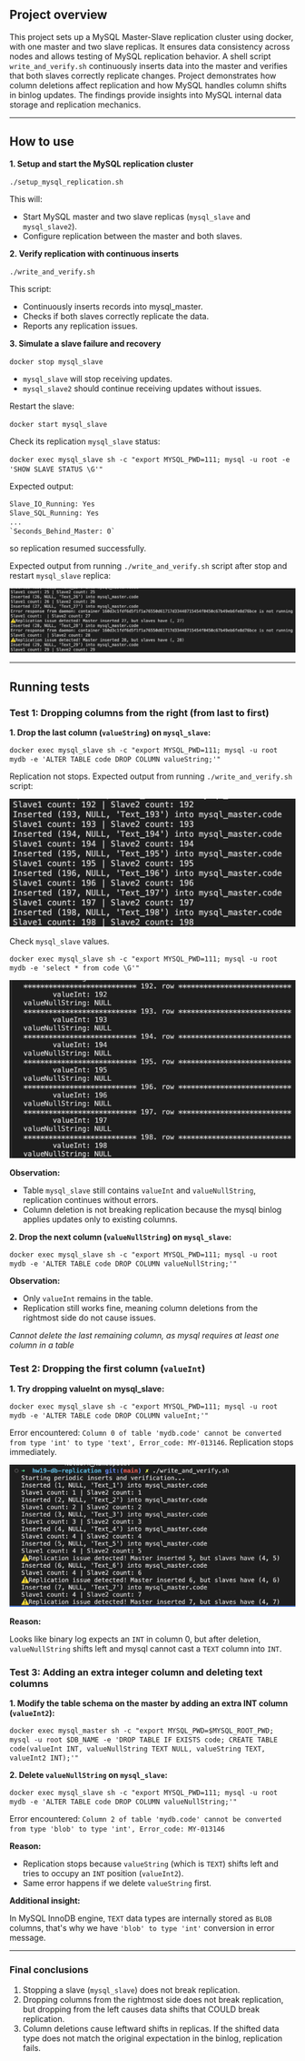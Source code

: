## Project overview

This project sets up a MySQL Master-Slave replication cluster using docker, with one master and two slave replicas. It ensures data consistency across nodes and allows testing of MySQL replication behavior. A shell script `write_and_verify.sh` continuously inserts data into the master and verifies that both slaves correctly replicate changes. 
Project demonstrates how column deletions affect replication and how MySQL handles column shifts in binlog updates. The findings provide insights into MySQL internal data storage and replication mechanics.

___

## How to use

**1. Setup and start the MySQL replication cluster**

`./setup_mysql_replication.sh`

This will:
- Start MySQL master and two slave replicas (`mysql_slave` and `mysql_slave2`).
- Configure replication between the master and both slaves.

**2. Verify replication with continuous inserts**

`./write_and_verify.sh`

This script:
- Continuously inserts records into mysql_master.
- Checks if both slaves correctly replicate the data.
- Reports any replication issues.

**3. Simulate a slave failure and recovery**

 `docker stop mysql_slave`

- `mysql_slave` will stop receiving updates.
- `mysql_slave2` should continue receiving updates without issues.

Restart the slave:

`docker start mysql_slave`


Check its replication `mysql_slave` status:

`docker exec mysql_slave sh -c "export MYSQL_PWD=111; mysql -u root -e 'SHOW SLAVE STATUS \G'"`

Expected output:

```
Slave_IO_Running: Yes
Slave_SQL_Running: Yes
...
`Seconds_Behind_Master: 0`
```
so replication resumed successfully.


Expected output from running `./write_and_verify.sh` script after stop and restart `mysql_slave` replica: 

![alt text](./images/image.png)

___

## Running tests

### Test 1: Dropping columns from the right (from last to first)

**1. Drop the last column (`valueString`) on `mysql_slave`:**
```
docker exec mysql_slave sh -c "export MYSQL_PWD=111; mysql -u root mydb -e 'ALTER TABLE code DROP COLUMN valueString;'"
```

Replication not stops. Expected output from running `./write_and_verify.sh` script:

![alt text](./images/image-1.png)

Check `mysql_slave` values. 

```
docker exec mysql_slave sh -c "export MYSQL_PWD=111; mysql -u root mydb -e 'select * from code \G'"
```

![alt text](./images/image-2.png)

**Observation:**

- Table `mysql_slave` still contains `valueInt` and `valueNullString`, replication continues without errors.
- Column deletion is not breaking replication because the mysql binlog applies updates only to existing columns.

**2. Drop the next column (`valueNullString`) on `mysql_slave`:**
```
docker exec mysql_slave sh -c "export MYSQL_PWD=111; mysql -u root mydb -e 'ALTER TABLE code DROP COLUMN valueNullString;'"
```

**Observation:**
- Only `valueInt` remains in the table.
- Replication still works fine, meaning column deletions from the rightmost side do not cause issues.

*Cannot delete the last remaining column, as mysql requires at least one column in a table*

### Test 2: Dropping the first column (`valueInt`)

**1. Try dropping valueInt on mysql_slave:**
```
docker exec mysql_slave sh -c "export MYSQL_PWD=111; mysql -u root mydb -e 'ALTER TABLE code DROP COLUMN valueInt;'"
```

Error encountered: `Column 0 of table 'mydb.code' cannot be converted from type 'int' to type 'text', Error_code: MY-013146`.
Replication stops immediately.

![alt text](./images/image-3.png)

**Reason:** 

Looks like binary log expects an `INT` in column 0, but after deletion, `valueNullString` shifts left and mysql cannot cast a `TEXT` column into `INT`.

### Test 3: Adding an extra integer column and deleting text columns

**1. Modify the table schema on the master by adding an extra INT column (`valueInt2`):**
```
docker exec mysql_master sh -c "export MYSQL_PWD=$MYSQL_ROOT_PWD; mysql -u root $DB_NAME -e 'DROP TABLE IF EXISTS code; CREATE TABLE code(valueInt INT, valueNullString TEXT NULL, valueString TEXT, valueInt2 INT);'"
```

**2. Delete `valueNullString` on `mysql_slave`:**
```
docker exec mysql_slave sh -c "export MYSQL_PWD=111; mysql -u root mydb -e 'ALTER TABLE code DROP COLUMN valueNullString;'"
```

Error encountered: `Column 2 of table 'mydb.code' cannot be converted from type 'blob' to type 'int', Error_code: MY-013146`

**Reason:** 

- Replication stops because `valueString` (which is `TEXT`) shifts left and tries to occupy an `INT` position (`valueInt2`).
- Same error happens if we delete `valueString` first.

**Additional insight:**

In MySQL InnoDB engine, `TEXT` data types are internally stored as `BLOB` columns, that's why we have `'blob' to type 'int'` conversion in error message.

___

### Final conclusions

1. Stopping a slave (`mysql_slave`) does not break replication.
2. Dropping columns from the rightmost side does not break replication, but dropping from the left causes data shifts that COULD break replication.
3. Column deletions cause leftward shifts in replicas. If the shifted data type does not match the original expectation in the binlog, replication fails. 

